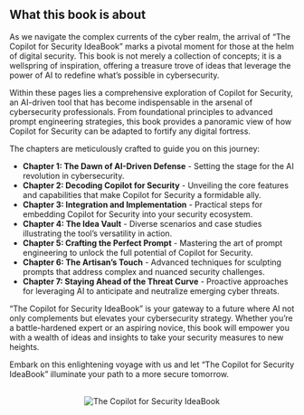 ## What this book is about

As we navigate the complex currents of the cyber realm, the arrival of “The Copilot for Security IdeaBook” marks a pivotal moment for those at the helm of digital security. This book is not merely a collection of concepts; it is a wellspring of inspiration, offering a treasure trove of ideas that leverage the power of AI to redefine what’s possible in cybersecurity.

Within these pages lies a comprehensive exploration of Copilot for Security, an AI-driven tool that has become indispensable in the arsenal of cybersecurity professionals. From foundational principles to advanced prompt engineering strategies, this book provides a panoramic view of how Copilot for Security can be adapted to fortify any digital fortress.

The chapters are meticulously crafted to guide you on this journey:

-   **Chapter 1: The Dawn of AI-Driven Defense** - Setting the stage for the AI revolution in cybersecurity.
-   **Chapter 2: Decoding Copilot for Security** - Unveiling the core features and capabilities that make Copilot for Security a formidable ally.
-   **Chapter 3: Integration and Implementation** - Practical steps for embedding Copilot for Security into your security ecosystem.
-   **Chapter 4: The Idea Vault** - Diverse scenarios and case studies illustrating the tool’s versatility in action.
-   **Chapter 5: Crafting the Perfect Prompt** - Mastering the art of prompt engineering to unlock the full potential of Copilot for Security.
-   **Chapter 6: The Artisan’s Touch** - Advanced techniques for sculpting prompts that address complex and nuanced security challenges.
-   **Chapter 7: Staying Ahead of the Threat Curve** - Proactive approaches for leveraging AI to anticipate and neutralize emerging cyber threats.

“The Copilot for Security IdeaBook” is your gateway to a future where AI not only complements but elevates your cybersecurity strategy. Whether you’re a battle-hardened expert or an aspiring novice, this book will empower you with a wealth of ideas and insights to take your security measures to new heights.

Embark on this enlightening voyage with us and let “The Copilot for Security IdeaBook” illuminate your path to a more secure tomorrow.
<br><br>
<p align="center"><img src="https://github.com/rod-trent/Copilot-for-Security/blob/main/IdeaBook/Images/IdeaBook%20Cover%20-%20Small.png" alt="The Copilot for Security IdeaBook"></center></p>

